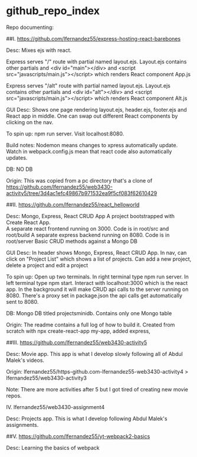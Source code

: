 # github_repo_index

Repo documenting:

##I.
https://github.com/lfernandez55/express-hosting-react-barebones

Desc: Mixes ejs with react. 

Express serves "/" route with partial named layout.ejs.  Layout.ejs contains other partials and \<div id="main"\>\</div\> and \<script src="javascripts/main.js"\>\</script\> which renders React component App.js 

Express serves "/alt" route with partial named layout.ejs.  Layout.ejs contains other partials and  \<div id="alt"\>\</div\> and \<script src="javascripts/main.js"\>\</script\> which renders React component Alt.js 

GUI Desc:  Shows one page rendering layout.ejs, header.ejs, footer.ejs and React app in middle. One can swap out different React components by clicking on the nav. 

To spin up: npm run server.  Visit localhost:8080.

Build notes:  Nodemon means changes to xpress automatically update.  Watch in webpack.config.js mean that react code also automatically updates.  
 
DB: NO DB

Origin:  This was copied from a pc directory that's a clone of https://github.com/lfernandez55/web3430-activity5/tree/3d4ac1efc49867b971532ea9f5cf083f62610429

##II.
https://github.com/lfernandez55/react_helloworld

Desc:  Mongo, Express, React CRUD App
A project bootstrapped with Create React App.  
A separate react frontend running on 3000.  Code is in root/src and root/build
A separate express backend  running on 8080.  Code is in root/server
Basic CRUD methods against a Mongo DB

GUI Desc: In header shows Mongo, Express, React CRUD App.  In nav, can click  on "Project List" which shows a list of projects. Can add a new project, delete a project and edit a project

To spin up: Open up two terminals.  In right terminal type npm run server.  In left terminal type npm start.  Interact with localhost:3000 which is the react app.  In the background it will make CRUD api calls to the server running on 8080.  There's a proxy set in package.json the api calls get automatically sent to 8080.  

DB: Mongo DB titled projectsminidb.  Contains only one Mongo table

Origin:  The readme contains a full log of how to build it.  Created from scratch with npx create-react-app my-app, added express,  


##III. 
https://github.com/lfernandez55/web3430-activity5

Desc:  Movie app.  This app is what I develop slowly following all of Abdul Malek's videos.

Origin:  lfernandez55/https-github.com-lfernandez55-web3430-activity4 > lfernandez55/web3430-activity3

Note:  There are more activities after 5 but I got tired of creating new movie repos.  

IV. lfernandez55/web3430-assignment4

Desc: Projects app.  This is what I develop following Abdul Malek's assignments.

##V. 
https://github.com/lfernandez55/yt-webpack2-basics

Desc:  Learning the basics of webpack


